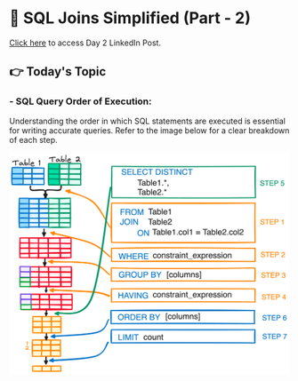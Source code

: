 # 🧩 SQL Joins Simplified (Part - 2)

[Click here](https://www.linkedin.com/posts/pravesh-agarwal27_%F0%9D%90%96%F0%9D%90%9A%F0%9D%90%A7%F0%9D%90%AD-%F0%9D%90%AD%F0%9D%90%A8-%F0%9D%90%80%F0%9D%90%9C%F0%9D%90%9E-%F0%9D%90%92%F0%9D%90%90%F0%9D%90%8B-%F0%9D%90%88%F0%9D%90%A7%F0%9D%90%AD%F0%9D%90%9E%F0%9D%90%AB-activity-7260519232256233473-7XoH?utm_source=share&utm_medium=member_desktop) to access Day 2 LinkedIn Post.

## 👉 Today's Topic 

### - SQL Query Order of Execution:
Understanding the order in which SQL statements are executed is essential for writing accurate queries. Refer to the image below for a clear breakdown of each step.

![SQL Order of Execution](./order_of_execution.png)
